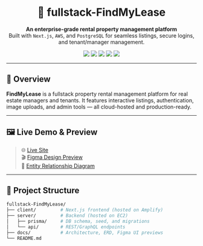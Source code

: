 <h1 align="center">🏢 fullstack-FindMyLease</h1>

<p align="center">
  <strong>An enterprise-grade rental property management platform</strong><br/>
  Built with <code>Next.js</code>, <code>AWS</code>, and <code>PostgreSQL</code> for seamless listings, secure logins, and tenant/manager management.
</p>

<p align="center">
  <img src="https://img.shields.io/badge/Next.js-13+-black?logo=next.js" />
  <img src="https://img.shields.io/badge/AWS-Deployed-orange?logo=amazonaws" />
  <img src="https://img.shields.io/badge/PostgreSQL-Database-blue?logo=postgresql" />
  <img src="https://img.shields.io/badge/Prisma-ORM-lightblue?logo=prisma" />
  <img src="https://img.shields.io/badge/License-MIT-green.svg" />
</p>

---

## 🚀 Overview

**FindMyLease** is a fullstack property rental management platform for real estate managers and tenants. It features interactive listings, authentication, image uploads, and admin tools — all cloud-hosted and production-ready.

---

## 🖼️ Live Demo & Preview

> 🌐 [Live Site](https://your-live-url.com)  
> 🎬 [Figma Design Preview](./docs/ui-preview.png)  
> 🧩 [Entity Relationship Diagram](./docs/entity-diagram.png)

---

## 📂 Project Structure

```bash
fullstack-FindMyLease/
├── client/         # Next.js frontend (hosted on Amplify)
├── server/         # Backend (hosted on EC2)
│   ├── prisma/     # DB schema, seed, and migrations
│   └── api/        # REST/GraphQL endpoints
├── docs/           # Architecture, ERD, Figma UI previews
└── README.md
